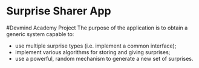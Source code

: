# Surprise Sharer App 
#Devmind Academy Project
The purpose of the application is to obtain a generic system capable to:

- use multiple surprise types (i.e. implement a common interface);
- implement various algorithms for storing and giving surprises;
- use a powerful, random mechanism to generate a new set of surprises.
